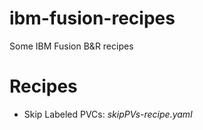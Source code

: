 # ibm-fusion-recipes

Some IBM Fusion B&R recipes

# Recipes

- Skip Labeled PVCs: _skipPVs-recipe.yaml_
